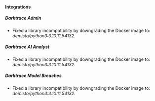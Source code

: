 
#### Integrations

##### Darktrace Admin
- Fixed a library incompatibility by downgrading the Docker image to: *demisto/python3:3.10.11.54132*.


##### Darktrace AI Analyst
- Fixed a library incompatibility by downgrading the Docker image to: *demisto/python3:3.10.11.54132*.


##### Darktrace Model Breaches
- Fixed a library incompatibility by downgrading the Docker image to: *demisto/python3:3.10.11.54132*.


